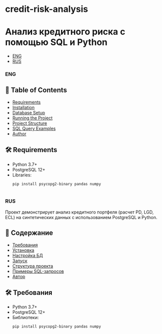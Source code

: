 # credit-risk-analysis
# Анализ кредитного риска с помощью SQL и Python
- [ENG](#-ENG)
- [RUS](#-RUS)

### ENG
## 📌 Table of Contents
- [Requirements](#-requirements)
- [Installation](#-installation)
- [Database Setup](#-database-setup)
- [Running the Project](#-running-the-project)
- [Project Structure](#-project-structure)
- [SQL Query Examples](#-sql-query-examples)
- [Author](#-author)

## 🛠 Requirements
- Python 3.7+
- PostgreSQL 12+
- Libraries:
  ```bash
  pip install psycopg2-binary pandas numpy
   
### RUS
Проект демонстрирует анализ кредитного портфеля (расчет PD, LGD, ECL) на синтетических данных с использованием PostgreSQL и Python.

## 📌 Содержание
- [Требования](#-требования)
- [Установка](#-установка)
- [Настройка БД](#-настройка-базы-данных)
- [Запуск](#-запуск)
- [Структура проекта](#-структура-проекта)
- [Примеры SQL-запросов](#-примеры-sql-запросов)
- [Автор](#-автор)

## 🛠 Требования
- Python 3.7+
- PostgreSQL 12+
- Библиотеки:
  ```bash
  pip install psycopg2-binary pandas numpy
